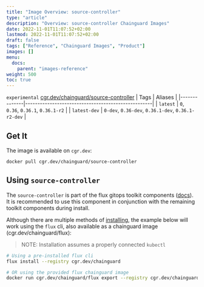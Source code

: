 ```yaml
---
title: "Image Overview: source-controller"
type: "article"
description: "Overview: source-controller Chainguard Images"
date: 2022-11-01T11:07:52+02:00
lastmod: 2022-11-01T11:07:52+02:00
draft: false
tags: ["Reference", "Chainguard Images", "Product"]
images: []
menu:
  docs:
    parent: "images-reference"
weight: 500
toc: true
---
```


`experimental` [cgr.dev/chainguard/source-controller](https://github.com/chainguard-images/images/tree/main/images/source-controller)
| Tags         | Aliases                                            |
|--------------|----------------------------------------------------|
| `latest`     | `0`, `0.36`, `0.36.1`, `0.36.1-r2`                 |
| `latest-dev` | `0-dev`, `0.36-dev`, `0.36.1-dev`, `0.36.1-r2-dev` |



## Get It

The image is available on `cgr.dev`:

```
docker pull cgr.dev/chainguard/source-controller
```

## Using `source-controller`

The `source-controller` is part of the flux gitops toolkit components ([docs](https://fluxcd.io/flux/components/)). It is recommended to use this component in conjunction with the remaining toolkit components during install.

Although there are multiple methods of [installing](https://fluxcd.io/flux/installation/), the example below will work using the `flux` cli, also available as a chainguard image (cgr.dev/chainguard/flux):

> NOTE: Installation assumes a properly connected `kubectl`

```bash
# Using a pre-installed flux cli
flux install --registry cgr.dev/chainguard

# OR using the provided flux chainguard image
docker run cgr.dev/chainguard/flux export --registry cgr.dev/chainguard | kubectl apply -f -
```

